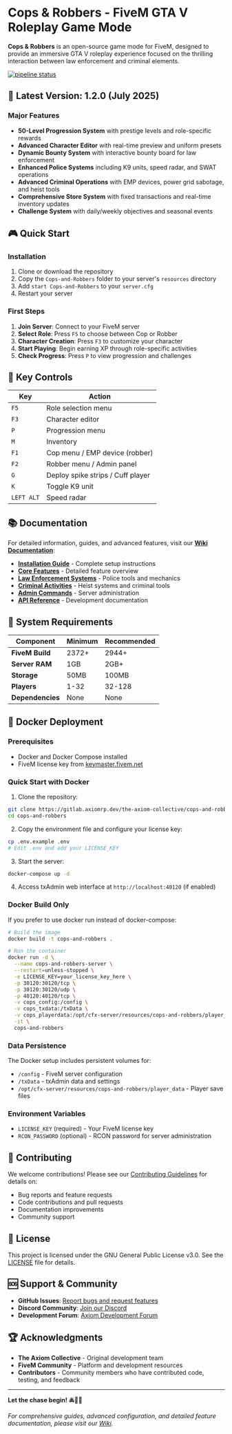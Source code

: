 # Cops & Robbers - FiveM GTA V Roleplay Game Mode

**Cops & Robbers** is an open-source game mode for FiveM, designed to provide an immersive GTA V roleplay experience focused on the thrilling interaction between law enforcement and criminal elements.


[![pipeline status](https://gitlab.axiomrp.dev/the-axiom-collective/cops-and-robbers/badges/main/pipeline.svg)](https://gitlab.axiomrp.dev/the-axiom-collective/cops-and-robbers/-/commits/main)

## 🚀 Latest Version: 1.2.0 (July 2025)

### Major Features
- **50-Level Progression System** with prestige levels and role-specific rewards
- **Advanced Character Editor** with real-time preview and uniform presets
- **Dynamic Bounty System** with interactive bounty board for law enforcement
- **Enhanced Police Systems** including K9 units, speed radar, and SWAT operations
- **Advanced Criminal Operations** with EMP devices, power grid sabotage, and heist tools
- **Comprehensive Store System** with fixed transactions and real-time inventory updates
- **Challenge System** with daily/weekly objectives and seasonal events

## 🎮 Quick Start

### Installation
1. Clone or download the repository
2. Copy the `Cops-and-Robbers` folder to your server's `resources` directory
3. Add `start Cops-and-Robbers` to your `server.cfg`
4. Restart your server

### First Steps
1. **Join Server**: Connect to your FiveM server
2. **Select Role**: Press `F5` to choose between Cop or Robber
3. **Character Creation**: Press `F3` to customize your character
4. **Start Playing**: Begin earning XP through role-specific activities
5. **Check Progress**: Press `P` to view progression and challenges

## 🎯 Key Controls

| Key | Action |
|-----|--------|
| `F5` | Role selection menu |
| `F3` | Character editor |
| `P` | Progression menu |
| `M` | Inventory |
| `F1` | Cop menu / EMP device (robber) |
| `F2` | Robber menu / Admin panel |
| `G` | Deploy spike strips / Cuff player |
| `K` | Toggle K9 unit |
| `LEFT ALT` | Speed radar |

## 📚 Documentation

For detailed information, guides, and advanced features, visit our **[Wiki Documentation](docs/Home.md)**:

- **[Installation Guide](docs/Installation-Guide.md)** - Complete setup instructions
- **[Core Features](docs/Core-Features.md)** - Detailed feature overview
- **[Law Enforcement Systems](docs/Law-Enforcement-Systems.md)** - Police tools and mechanics
- **[Criminal Activities](docs/Criminal-Activities.md)** - Heist systems and criminal tools
- **[Admin Commands](docs/Admin-Commands.md)** - Server administration
- **[API Reference](docs/API-Reference.md)** - Development documentation

## 🔧 System Requirements

| Component | Minimum | Recommended |
|-----------|---------|-------------|
| **FiveM Build** | 2372+ | 2944+ |
| **Server RAM** | 1GB | 2GB+ |
| **Storage** | 50MB | 100MB |
| **Players** | 1-32 | 32-128 |
| **Dependencies** | None | None |

## 🐳 Docker Deployment

### Prerequisites
- Docker and Docker Compose installed
- FiveM license key from [keymaster.fivem.net](https://keymaster.fivem.net/)

### Quick Start with Docker

1. Clone the repository:
```bash
git clone https://gitlab.axiomrp.dev/the-axiom-collective/cops-and-robbers.git
cd cops-and-robbers
```

2. Copy the environment file and configure your license key:
```bash
cp .env.example .env
# Edit .env and add your LICENSE_KEY
```

3. Start the server:
```bash
docker-compose up -d
```

4. Access txAdmin web interface at `http://localhost:40120` (if enabled)

### Docker Build Only

If you prefer to use docker run instead of docker-compose:

```bash
# Build the image
docker build -t cops-and-robbers .

# Run the container
docker run -d \
  --name cops-and-robbers-server \
  --restart=unless-stopped \
  -e LICENSE_KEY=your_license_key_here \
  -p 30120:30120/tcp \
  -p 30120:30120/udp \
  -p 40120:40120/tcp \
  -v cops_config:/config \
  -v cops_txdata:/txData \
  -v cops_playerdata:/opt/cfx-server/resources/cops-and-robbers/player_data \
  -it \
  cops-and-robbers
```

### Data Persistence

The Docker setup includes persistent volumes for:
- `/config` - FiveM server configuration
- `/txData` - txAdmin data and settings
- `/opt/cfx-server/resources/cops-and-robbers/player_data` - Player save files

### Environment Variables

- `LICENSE_KEY` (required) - Your FiveM license key
- `RCON_PASSWORD` (optional) - RCON password for server administration



## 🤝 Contributing

We welcome contributions! Please see our [Contributing Guidelines](CONTRIBUTING.md) for details on:
- Bug reports and feature requests
- Code contributions and pull requests
- Documentation improvements
- Community support

## 📝 License

This project is licensed under the GNU General Public License v3.0. See the [LICENSE](LICENSE) file for details.

## 🆘 Support & Community

- **GitHub Issues**: [Report bugs and request features](https://github.com/Indom-hub/Cops-and-Robbers/issues)
- **Discord Community**: [Join our Discord](https://discord.gg/Kw5ndrWXfT)
- **Development Forum**: [Axiom Development Forum](https://forum.axiomrp.dev/)

## 🏆 Acknowledgments

- **The Axiom Collective** - Original development team
- **FiveM Community** - Platform and development resources
- **Contributors** - Community members who have contributed code, testing, and feedback

---

**Let the chase begin!** 🚔💨🔫

*For comprehensive guides, advanced configuration, and detailed feature documentation, please visit our [Wiki](docs/Home.md).*
